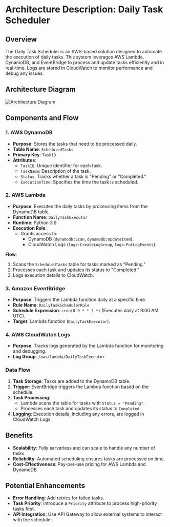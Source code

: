 # Architecture Description: Daily Task Scheduler

## Overview

The Daily Task Scheduler is an AWS-based solution designed to automate the execution of daily tasks. This system leverages AWS Lambda, DynamoDB, and EventBridge to process and update tasks efficiently and in real-time. Logs are stored in CloudWatch to monitor performance and debug any issues.

## Architecture Diagram

![Architecture Diagram](architecture-diagram.png)

## Components and Flow

### 1. AWS DynamoDB
- **Purpose**: Stores the tasks that need to be processed daily.
- **Table Name**: `ScheduledTasks`
- **Primary Key**: `TaskID`
- **Attributes**:
  - `TaskID`: Unique identifier for each task.
  - `TaskName`: Description of the task.
  - `Status`: Tracks whether a task is "Pending" or "Completed."
  - `ExecutionTime`: Specifies the time the task is scheduled.

### 2. AWS Lambda
- **Purpose**: Executes the daily tasks by processing items from the DynamoDB table.
- **Function Name**: `DailyTaskExecutor`
- **Runtime**: Python 3.9
- **Execution Role**:
  - Grants access to:
    - DynamoDB (`dynamodb:Scan`, `dynamodb:UpdateItem`).
    - CloudWatch Logs (`logs:CreateLogGroup`, `logs:PutLogEvents`).

**Flow**:
1. Scans the `ScheduledTasks` table for tasks marked as "Pending."
2. Processes each task and updates its status to "Completed."
3. Logs execution details to CloudWatch.

### 3. Amazon EventBridge
- **Purpose**: Triggers the Lambda function daily at a specific time.
- **Rule Name**: `DailyTaskSchedulerRule`
- **Schedule Expression**: `cron(0 9 * * ? *)` (Executes daily at 9:00 AM UTC).
- **Target**: Lambda function (`DailyTaskExecutor`).

### 4. AWS CloudWatch Logs
- **Purpose**: Tracks logs generated by the Lambda function for monitoring and debugging.
- **Log Group**: `/aws/lambda/DailyTaskExecutor`

### Data Flow

1. **Task Storage**: Tasks are added to the DynamoDB table.
2. **Trigger**: EventBridge triggers the Lambda function based on the schedule.
3. **Task Processing**:
   - Lambda scans the table for tasks with `Status = "Pending"`.
   - Processes each task and updates its status to `Completed`.
4. **Logging**: Execution details, including any errors, are logged in CloudWatch Logs.

## Benefits

- **Scalability**: Fully serverless and can scale to handle any number of tasks.
- **Reliability**: Automated scheduling ensures tasks are processed on time.
- **Cost-Effectiveness**: Pay-per-use pricing for AWS Lambda and DynamoDB.

## Potential Enhancements

- **Error Handling**: Add retries for failed tasks.
- **Task Priority**: Introduce a `Priority` attribute to process high-priority tasks first.
- **API Integration**: Use API Gateway to allow external systems to interact with the scheduler.
